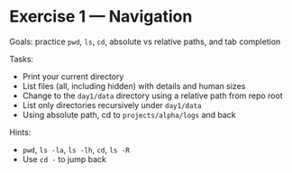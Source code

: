 # Exercise 1 — Navigation

Goals: practice `pwd`, `ls`, `cd`, absolute vs relative paths, and tab completion

Tasks:
- Print your current directory
- List files (all, including hidden) with details and human sizes
- Change to the `day1/data` directory using a relative path from repo root
- List only directories recursively under `day1/data`
- Using absolute path, cd to `projects/alpha/logs` and back

Hints:
- `pwd`, `ls -la`, `ls -lh`, `cd`, `ls -R`
- Use `cd -` to jump back


